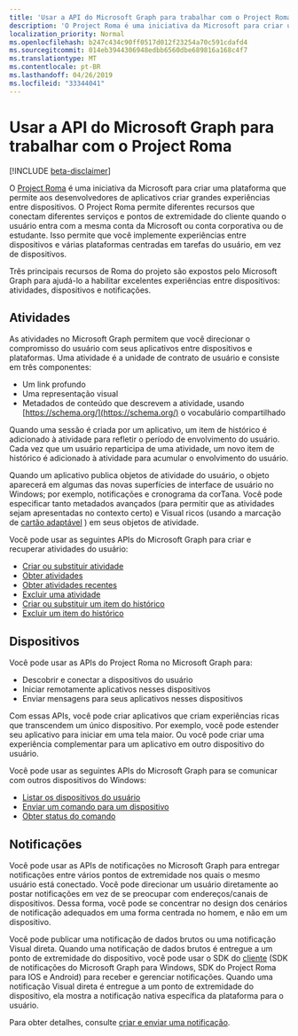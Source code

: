 ```yaml
---
title: 'Usar a API do Microsoft Graph para trabalhar com o Project Roma '
description: 'O Project Roma é uma iniciativa da Microsoft para criar uma plataforma que permite aos desenvolvedores de aplicativos criar grandes experiências entre dispositivos. O Project Roma permite diferentes recursos que conectam diferentes serviços e pontos de extremidade do cliente quando o usuário entra com a mesma conta da Microsoft ou conta corporativa ou de estudante. Isso permite que você implemente experiências entre dispositivos e várias plataformas centradas em tarefas do usuário, em vez de dispositivos. '
localization_priority: Normal
ms.openlocfilehash: b247c434c90ff0517d012f23254a70c591cdafd4
ms.sourcegitcommit: 014eb3944306948edbb6560dbe689816a168c4f7
ms.translationtype: MT
ms.contentlocale: pt-BR
ms.lasthandoff: 04/26/2019
ms.locfileid: "33344041"
---
```

# <a name="use-the-microsoft-graph-api-to-work-with-project-rome"></a>Usar a API do Microsoft Graph para trabalhar com o Project Roma 

[!INCLUDE [beta-disclaimer](../../includes/beta-disclaimer.md)]

O [Project Roma](https://developer.microsoft.com/en-us/windows/project-rome) é uma iniciativa da Microsoft para criar uma plataforma que permite aos desenvolvedores de aplicativos criar grandes experiências entre dispositivos. O Project Roma permite diferentes recursos que conectam diferentes serviços e pontos de extremidade do cliente quando o usuário entra com a mesma conta da Microsoft ou conta corporativa ou de estudante. Isso permite que você implemente experiências entre dispositivos e várias plataformas centradas em tarefas do usuário, em vez de dispositivos. 

Três principais recursos de Roma do projeto são expostos pelo Microsoft Graph para ajudá-lo a habilitar excelentes experiências entre dispositivos: atividades, dispositivos e notificações. 

## <a name="activities"></a>Atividades

As atividades no Microsoft Graph permitem que você direcionar o compromisso do usuário com seus aplicativos entre dispositivos e plataformas. Uma atividade é a unidade de contrato de usuário e consiste em três componentes:

- Um link profundo
- Uma representação visual
- Metadados de conteúdo que descrevem a atividade, usando [https://schema.org/](https://schema.org/) o vocabulário compartilhado

Quando uma sessão é criada por um aplicativo, um item de histórico é adicionado à atividade para refletir o período de envolvimento do usuário. Cada vez que um usuário reparticipa de uma atividade, um novo item de histórico é adicionado à atividade para acumular o envolvimento do usuário.

Quando um aplicativo publica objetos de atividade do usuário, o objeto aparecerá em algumas das novas superfícies de interface de usuário no Windows; por exemplo, notificações e cronograma da corTana. Você pode especificar tanto metadados avançados (para permitir que as atividades sejam apresentadas no contexto certo) e Visual ricos (usando a marcação de [cartão adaptável](https://adaptivecards.io/) ) em seus objetos de atividade.

Você pode usar as seguintes APIs do Microsoft Graph para criar e recuperar atividades do usuário:

- [Criar ou substituir atividade](../api/projectrome-put-activity.md)
- [Obter atividades](../api/projectrome-get-activities.md)
- [Obter atividades recentes](../api/projectrome-get-recent-activities.md)
- [Excluir uma atividade](../api/projectrome-delete-activity.md)
- [Criar ou substituir um item do histórico](../api/projectrome-put-historyitem.md)
- [Excluir um item do histórico](../api/projectrome-delete-historyitem.md)

## <a name="devices"></a>Dispositivos

Você pode usar as APIs do Project Roma no Microsoft Graph para:

- Descobrir e conectar a dispositivos do usuário
- Iniciar remotamente aplicativos nesses dispositivos
- Enviar mensagens para seus aplicativos nesses dispositivos

Com essas APIs, você pode criar aplicativos que criam experiências ricas que transcendem um único dispositivo. Por exemplo, você pode estender seu aplicativo para iniciar em uma tela maior. Ou você pode criar uma experiência complementar para um aplicativo em outro dispositivo do usuário.

Você pode usar as seguintes APIs do Microsoft Graph para se comunicar com outros dispositivos do Windows:

- [Listar os dispositivos do usuário](../api/user-list-devices.md)
- [Enviar um comando para um dispositivo](../api/send-device-command.md)
- [Obter status do comando](../api/get-device-command-status.md)

## <a name="notifications"></a>Notificações

Você pode usar as APIs de notificações no Microsoft Graph para entregar notificações entre vários pontos de extremidade nos quais o mesmo usuário está conectado. Você pode direcionar um usuário diretamente ao postar notificações em vez de se preocupar com endereços/canais de dispositivos. Dessa forma, você pode se concentrar no design dos cenários de notificação adequados em uma forma centrada no homem, e não em um dispositivo. 

Você pode publicar uma notificação de dados brutos ou uma notificação Visual direta. Quando uma notificação de dados brutos é entregue a um ponto de extremidade do dispositivo, você pode usar o SDK do [cliente](https://github.com/Microsoft/project-rome) (SDK de notificações do Microsoft Graph para Windows, SDK do Project Roma para IOS e Android) para receber e gerenciar notificações. Quando uma notificação Visual direta é entregue a um ponto de extremidade do dispositivo, ela mostra a notificação nativa específica da plataforma para o usuário. 

Para obter detalhes, consulte [criar e enviar uma notificação](../api/projectrome-notification-post.md).

